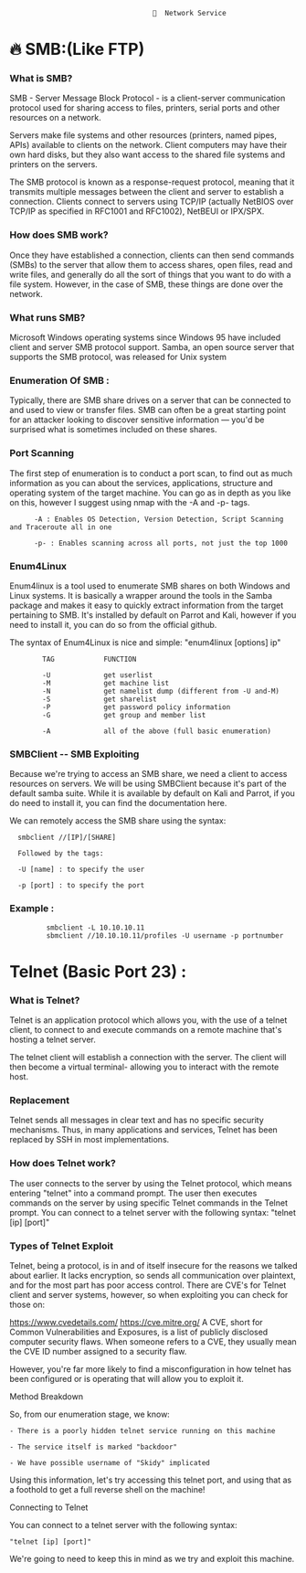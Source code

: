                                        👀  Network Service 


# 🔥 SMB:(Like FTP)
  
### What is SMB?

SMB - Server Message Block Protocol - is a client-server communication protocol used for sharing access to files, printers, serial ports and other resources on a network.

Servers make file systems and other resources (printers, named pipes, APIs) available to clients on the network. Client computers may have their own hard disks, but they also want access to the shared file systems and printers on the servers.

The SMB protocol is known as a response-request protocol, meaning that it transmits multiple messages between the client and server to establish a connection. Clients connect to servers using TCP/IP (actually NetBIOS over TCP/IP as specified in RFC1001 and RFC1002), NetBEUI or IPX/SPX.

### How does SMB work?

Once they have established a connection, clients can then send commands (SMBs) to the server that allow them to access shares, open files, read and write files, and generally do all the sort of things that you want to do with a file system. However, in the case of SMB, these things are done over the network.


### What runs SMB?

Microsoft Windows operating systems since Windows 95 have included client and server SMB protocol support. Samba, an open source server that supports the SMB protocol, was released for Unix system

### Enumeration Of SMB :

Typically, there are SMB share drives on a server that can be connected to and used to view or transfer files. SMB can often be a great starting point for an attacker looking to discover sensitive information — you'd be surprised what is sometimes included on these shares.

### Port Scanning

The first step of enumeration is to conduct a port scan, to find out as much information as you can about the services, applications, structure and operating system of the target machine. You can go as in depth as you like on this, however I suggest using nmap with the -A and -p- tags.

          -A : Enables OS Detection, Version Detection, Script Scanning and Traceroute all in one

          -p- : Enables scanning across all ports, not just the top 1000


### Enum4Linux

Enum4linux is a tool used to enumerate SMB shares on both Windows and Linux systems. It is basically a wrapper around the tools in the Samba package and makes it easy to quickly extract information from the target pertaining to SMB. It's installed by default on Parrot and Kali, however if you need to install it, you can do so from the official github.

The syntax of Enum4Linux is nice and simple: "enum4linux [options] ip"

            TAG            FUNCTION

            -U             get userlist
            -M             get machine list
            -N             get namelist dump (different from -U and-M)
            -S             get sharelist
            -P             get password policy information
            -G             get group and member list

            -A             all of the above (full basic enumeration)
            
           
### SMBClient -- SMB Exploiting 

Because we're trying to access an SMB share, we need a client to access resources on servers. We will be using SMBClient because it's part of the default samba suite. While it is available by default on Kali and Parrot, if you do need to install it, you can find the documentation here.

We can remotely access the SMB share using the syntax:

      smbclient //[IP]/[SHARE]

      Followed by the tags:

      -U [name] : to specify the user

      -p [port] : to specify the port       
            
            
### Example :
             smbclient -L 10.10.10.11
             sbmclient //10.10.10.11/profiles -U username -p portnumber
             


# Telnet (Basic Port 23) :

### What is Telnet?

Telnet is an application protocol which allows you, with the use of a telnet client, to connect to and execute commands on a remote machine that's hosting a telnet server.

The telnet client will establish a connection with the server. The client will then become a virtual terminal- allowing you to interact with the remote host.

### Replacement

Telnet sends all messages in clear text and has no specific security mechanisms. Thus, in many applications and services, Telnet has been replaced by SSH in most implementations.
 
### How does Telnet work?

The user connects to the server by using the Telnet protocol, which means entering "telnet" into a command prompt. The user then executes commands on the server by using specific Telnet commands in the Telnet prompt. You can connect to a telnet server with the following syntax: "telnet [ip] [port]"

### Types of Telnet Exploit

Telnet, being a protocol, is in and of itself insecure for the reasons we talked about earlier. It lacks encryption, so sends all communication over plaintext, and for the most part has poor access control. There are CVE's for Telnet client and server systems, however, so when exploiting you can check for those on:

https://www.cvedetails.com/
https://cve.mitre.org/
A CVE, short for Common Vulnerabilities and Exposures, is a list of publicly disclosed computer security flaws. When someone refers to a CVE, they usually mean the CVE ID number assigned to a security flaw.

However, you're far more likely to find a misconfiguration in how telnet has been configured or is operating that will allow you to exploit it.

Method Breakdown

So, from our enumeration stage, we know:

    - There is a poorly hidden telnet service running on this machine

    - The service itself is marked "backdoor"

    - We have possible username of "Skidy" implicated

Using this information, let's try accessing this telnet port, and using that as a foothold to get a full reverse shell on the machine!

Connecting to Telnet

You can connect to a telnet server with the following syntax:

    "telnet [ip] [port]"

We're going to need to keep this in mind as we try and exploit this machine.


